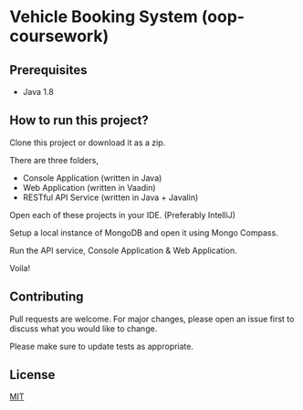 # Vehicle Booking System (oop-coursework)

## Prerequisites
- Java 1.8

## How to run this project?

Clone this project or download it as a zip. 

There are three folders,
  - Console Application (written in Java)
  - Web Application (written in Vaadin)
  - RESTful API Service (written in Java + Javalin)
 
Open each of these projects in your IDE. (Preferably IntelliJ)

Setup a local instance of MongoDB and open it using Mongo Compass.

Run the API service, Console Application & Web Application.

Voila! 

## Contributing
Pull requests are welcome. For major changes, please open an issue first to discuss what you would like to change.

Please make sure to update tests as appropriate.

## License
[MIT](https://choosealicense.com/licenses/mit/)
